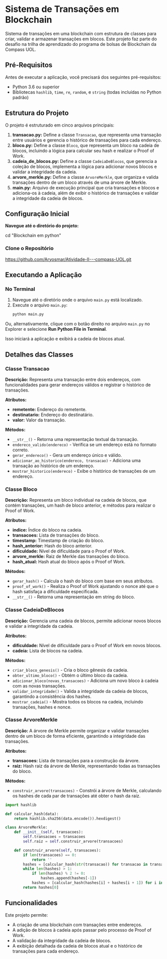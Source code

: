 # Sistema de Transações em Blockchain

Sistema de transações em uma blockchain com estrutura de classes para criar, validar e armazenar transações em blocos. Este projeto faz parte do desafio na trilha de aprendizado do programa de bolsas de Blockchain da Compass UOL.

## Pré-Requisitos

Antes de executar a aplicação, você precisará dos seguintes pré-requisitos:

- Python 3.6 ou superior
- Bibliotecas `hashlib`, `time`, `re`, `random`, e `string` (todas incluídas no Python padrão)

## Estrutura do Projeto

O projeto é estruturado em cinco arquivos principais:

1. **transacao.py:** Define a classe `Transacao`, que representa uma transação entre usuários e gerencia o histórico de transações para cada endereço.
2. **bloco.py:** Define a classe `Bloco`, que representa um bloco na cadeia de blocos, incluindo a lógica para calcular seu hash e realizar o Proof of Work.
3. **cadeia_de_blocos.py:** Define a classe `CadeiaDeBlocos`, que gerencia a coleção de blocos, implementa a lógica para adicionar novos blocos e validar a integridade da cadeia.
4. **arvore_merkle.py:** Define a classe `ArvoreMerkle`, que organiza e valida transações dentro de um bloco através de uma árvore de Merkle.
5. **main.py:** Arquivo de execução principal que cria transações e blocos e adiciona-os à cadeia, além de exibir o histórico de transações e validar a integridade da cadeia de blocos.

## Configuração Inicial
**Navegue até o diretório do projeto:**

cd "Blockchain em python"

### Clone o Repositório
https://github.com/Aryosmar/Atividade-II---compass-UOL.git

## Executando a Aplicação

### No Terminal

1. Navegue até o diretório onde o arquivo `main.py` está localizado.
2. Execute o arquivo `main.py`:
   ```bash
   python main.py

Ou, alternativamente, clique com o botão direito no arquivo `main.py` no Explorer e selecione **Run Python File in Terminal**.

Isso iniciará a aplicação e exibirá a cadeia de blocos atual.

## Detalhes das Classes

### Classe Transacao

**Descrição:** Representa uma transação entre dois endereços, com funcionalidades para gerar endereços válidos e registrar o histórico de transações.

**Atributos:**

- **remetente:** Endereço do remetente.
- **destinatario:** Endereço do destinatário.
- **valor:** Valor da transação.

**Métodos:**

- `__str__()` - Retorna uma representação textual da transação.
- `endereco_valido(endereco)` - Verifica se um endereço está no formato correto.
- `gerar_endereco()` - Gera um endereço único e válido.
- `adicionar_ao_historico(endereco, transacao)` - Adiciona uma transação ao histórico de um endereço.
- `mostrar_historico(endereco)` - Exibe o histórico de transações de um endereço.

### Classe Bloco

**Descrição:** Representa um bloco individual na cadeia de blocos, que contém transações, um hash de bloco anterior, e métodos para realizar o Proof of Work.

**Atributos:**

- **indice:** Índice do bloco na cadeia.
- **transacoes:** Lista de transações do bloco.
- **timestamp:** Timestamp de criação do bloco.
- **hash_anterior:** Hash do bloco anterior.
- **dificuldade:** Nível de dificuldade para o Proof of Work.
- **arvore_merkle:** Raiz de Merkle das transações do bloco.
- **hash_atual:** Hash atual do bloco após o Proof of Work.

**Métodos:**

- `gerar_hash()` - Calcula o hash do bloco com base em seus atributos.
- `proof_of_work()` - Realiza o Proof of Work ajustando o nonce até que o hash satisfaça a dificuldade especificada.
- `__str__()` - Retorna uma representação em string do bloco.

### Classe CadeiaDeBlocos

**Descrição:** Gerencia uma cadeia de blocos, permite adicionar novos blocos e validar a integridade da cadeia.

**Atributos:**

- **dificuldade:** Nível de dificuldade para o Proof of Work em novos blocos.
- **cadeia:** Lista de blocos na cadeia.

**Métodos:**

- `criar_bloco_genesis()` - Cria o bloco gênesis da cadeia.
- `obter_ultimo_bloco()` - Obtém o último bloco da cadeia.
- `adicionar_bloco(novas_transacoes)` - Adiciona um novo bloco à cadeia com as novas transações.
- `validar_integridade()` - Valida a integridade da cadeia de blocos, garantindo a consistência dos hashes.
- `mostrar_cadeia()` - Mostra todos os blocos na cadeia, incluindo transações, hashes e nonce.

### Classe ArvoreMerkle

**Descrição:** A árvore de Merkle permite organizar e validar transações dentro de um bloco de forma eficiente, garantindo a integridade das transações.

**Atributos:**

- **transacoes:** Lista de transações para a construção da árvore.
- **raiz:** Hash raiz da árvore de Merkle, representando todas as transações do bloco.

**Métodos:**

- `construir_arvore(transacoes)` - Constrói a árvore de Merkle, calculando os hashes de cada par de transações até obter o hash da raiz.


```python
import hashlib

def calcular_hash(data): 
    return hashlib.sha256(data.encode()).hexdigest()

class ArvoreMerkle:
    def __init__(self, transacoes):
        self.transacoes = transacoes
        self.raiz = self.construir_arvore(transacoes)

    def construir_arvore(self, transacoes):
        if len(transacoes) == 0:
            return ''
        hashes = [calcular_hash(str(transacao)) for transacao in transacoes]
        while len(hashes) > 1:
            if len(hashes) % 2 != 0:
                hashes.append(hashes[-1])
            hashes = [calcular_hash(hashes[i] + hashes[i + 1]) for i in range(0, len(hashes), 2)]
        return hashes[0]


```

## Funcionalidades

Este projeto permite:

- A criação de uma blockchain com transações entre endereços.
- A adição de blocos à cadeia após passar pelo processo de Proof of Work.
- A validação da integridade da cadeia de blocos.
- A exibição detalhada da cadeia de blocos atual e o histórico de transações para cada endereço.





